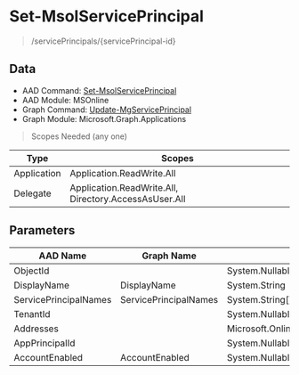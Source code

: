# Set-MsolServicePrincipal

> /servicePrincipals/{servicePrincipal-id}

## Data

+ AAD Command: [Set-MsolServicePrincipal](https://docs.microsoft.com/en-us/powershell/module/MSOnline/Set-MsolServicePrincipal)
+ AAD Module: MSOnline
+ Graph Command: [Update-MgServicePrincipal](https://docs.microsoft.com/en-us/powershell/module/Microsoft.Graph.Applications/Update-MgServicePrincipal)
+ Graph Module: Microsoft.Graph.Applications

> Scopes Needed (any one)

|Type|Scopes|
|---|---|
|Application|Application.ReadWrite.All|
|Delegate|Application.ReadWrite.All, Directory.AccessAsUser.All|

## Parameters

|AAD Name|Graph Name|AAD Type|Graph Type|Infos|
|---|---|---|---|---|
|ObjectId||System.Nullable/System.Guid|||
|DisplayName|DisplayName|System.String|System.String||
|ServicePrincipalNames|ServicePrincipalNames|System.String[]|System.String[]||
|TenantId||System.Nullable/System.Guid|||
|Addresses||Microsoft.Online.Administration.RedirectUri[]|||
|AppPrincipalId||System.Nullable/System.Guid|||
|AccountEnabled|AccountEnabled|System.Nullable/System.Boolean|System.Management.Automation.SwitchParameter||


